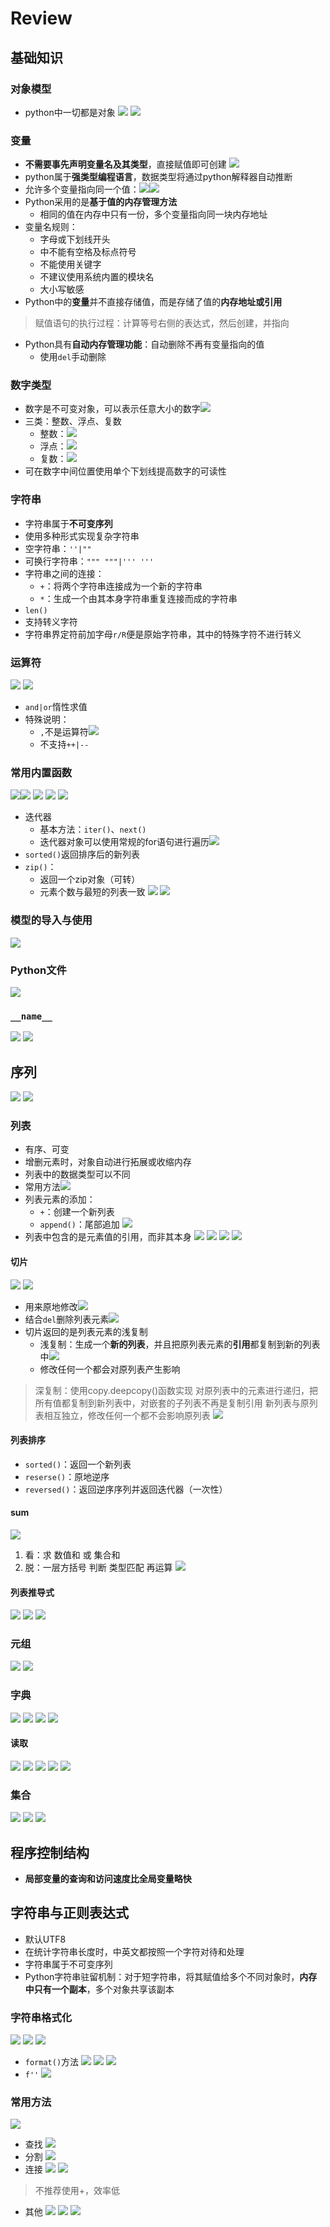 # Review
## 基础知识
### 对象模型
- python中一切都是对象
![](https://raw.githubusercontent.com/alwaysmissin/picgo/main/20221102151233.png)
![](https://raw.githubusercontent.com/alwaysmissin/picgo/main/20221102151248.png)
### 变量
- **不需要事先声明变量名及其类型**，直接赋值即可创建
![](https://raw.githubusercontent.com/alwaysmissin/picgo/main/20221102151339.png)
- python属于**强类型编程语言**，数据类型将通过python解释器自动推断
- 允许多个变量指向同一个值：![](https://raw.githubusercontent.com/alwaysmissin/picgo/main/20221102151516.png)![](https://raw.githubusercontent.com/alwaysmissin/picgo/main/20221102151623.png)
- Python采用的是**基于值的内存管理方法**
	- 相同的值在内存中只有一份，多个变量指向同一块内存地址
- 变量名规则：
	- 字母或下划线开头
	- 中不能有空格及标点符号
	- 不能使用关键字
	- 不建议使用系统内置的模块名
	- 大小写敏感
- Python中的**变量**并不直接存储值，而是存储了值的**内存地址或引用**
> 赋值语句的执行过程：计算等号右侧的表达式，然后创建，并指向
- Python具有**自动内存管理功能**：自动删除不再有变量指向的值
	- 使用`del`手动删除

### 数字类型
- 数字是不可变对象，可以表示任意大小的数字![](https://raw.githubusercontent.com/alwaysmissin/picgo/main/20221102152450.png)
- 三类：整数、浮点、复数
	- 整数：![](https://raw.githubusercontent.com/alwaysmissin/picgo/main/20221102152535.png)
	- 浮点：![](https://raw.githubusercontent.com/alwaysmissin/picgo/main/20221102152555.png)
	- 复数：![](https://raw.githubusercontent.com/alwaysmissin/picgo/main/20221102152612.png)
- 可在数字中间位置使用单个下划线提高数字的可读性
### 字符串
- 字符串属于**不可变序列**
- 使用多种形式实现复杂字符串
- 空字符串：`''|""`
- 可换行字符串：`""" """|''' '''`
- 字符串之间的连接：
	- `+`：将两个字符串连接成为一个新的字符串
	- `*`：生成一个由其本身字符串重复连接而成的字符串
- `len()`
- 支持转义字符
- 字符串界定符前加字母`r/R`便是原始字符串，其中的特殊字符不进行转义
### 运算符
![](https://raw.githubusercontent.com/alwaysmissin/picgo/main/20221102153617.png)
![](https://raw.githubusercontent.com/alwaysmissin/picgo/main/20221102154307.png)
- `and|or`惰性求值
- 特殊说明：
	- `,`不是运算符![](https://raw.githubusercontent.com/alwaysmissin/picgo/main/20221102154433.png)
	- 不支持`++|--`
### 常用内置函数
![](https://raw.githubusercontent.com/alwaysmissin/picgo/main/20221102154547.png)![](https://raw.githubusercontent.com/alwaysmissin/picgo/main/20221102154825.png)
![](https://raw.githubusercontent.com/alwaysmissin/picgo/main/20221102154919.png)
![](https://raw.githubusercontent.com/alwaysmissin/picgo/main/20221102154926.png)
![](https://raw.githubusercontent.com/alwaysmissin/picgo/main/20221102154932.png)

- 迭代器
	- 基本方法：`iter()`、`next()`
	- 迭代器对象可以使用常规的for语句进行遍历![](https://raw.githubusercontent.com/alwaysmissin/picgo/main/20221102154755.png)
- `sorted()`返回排序后的新列表
- `zip()`：
	- 返回一个zip对象（可转）
	- 元素个数与最短的列表一致
![](https://raw.githubusercontent.com/alwaysmissin/picgo/main/20221102155609.png)
![](https://raw.githubusercontent.com/alwaysmissin/picgo/main/20221102155619.png)
### 模型的导入与使用
![](https://raw.githubusercontent.com/alwaysmissin/picgo/main/20221102155756.png)
### Python文件
![](https://raw.githubusercontent.com/alwaysmissin/picgo/main/20221102155829.png)
### `__name__`
![](https://raw.githubusercontent.com/alwaysmissin/picgo/main/20221102155905.png)
![](https://raw.githubusercontent.com/alwaysmissin/picgo/main/20221102155923.png)
## 序列
![](https://raw.githubusercontent.com/alwaysmissin/picgo/main/20221102160050.png)
![](https://raw.githubusercontent.com/alwaysmissin/picgo/main/20221102160104.png)
### 列表
- 有序、可变
- 增删元素时，对象自动进行拓展或收缩内存
- 列表中的数据类型可以不同
- 常用方法![](https://raw.githubusercontent.com/alwaysmissin/picgo/main/20221102160324.png)
- 列表元素的添加：
	- `+`：创建一个新列表
	- `append()`：尾部追加
![](https://raw.githubusercontent.com/alwaysmissin/picgo/main/20221102160545.png)
- 列表中包含的是元素值的引用，而非其本身
![](https://raw.githubusercontent.com/alwaysmissin/picgo/main/20221102161041.png)
![](https://raw.githubusercontent.com/alwaysmissin/picgo/main/20221102161448.png)
![](https://raw.githubusercontent.com/alwaysmissin/picgo/main/20221102162209.png)
![](https://raw.githubusercontent.com/alwaysmissin/picgo/main/20221102162236.png)

#### 切片
![](https://raw.githubusercontent.com/alwaysmissin/picgo/main/20221102162357.png)
![](https://raw.githubusercontent.com/alwaysmissin/picgo/main/20221102162434.png)
- 用来原地修改![](https://raw.githubusercontent.com/alwaysmissin/picgo/main/20221102162534.png)
- 结合`del`删除列表元素![](https://raw.githubusercontent.com/alwaysmissin/picgo/main/20221102162558.png)
- 切片返回的是列表元素的浅复制
	- 浅复制：生成一个**新的列表**，并且把原列表元素的**引用**都复制到新的列表中![](https://raw.githubusercontent.com/alwaysmissin/picgo/main/20221102162807.png)
	- 修改任何一个都会对原列表产生影响
> 深复制：使用copy.deepcopy()函数实现
> 对原列表中的元素进行递归，把所有值都复制到新列表中，对嵌套的子列表不再是复制引用
> 新列表与原列表相互独立，修改任何一个都不会影响原列表
> ![](https://raw.githubusercontent.com/alwaysmissin/picgo/main/20221102163043.png)
#### 列表排序
- `sorted()`：返回一个新列表
- `reserse()`：原地逆序
- `reversed()`：返回逆序序列并返回迭代器（一次性）
#### sum
![](https://raw.githubusercontent.com/alwaysmissin/picgo/main/20221102163850.png)
1. 看：求 数值和 或 集合和
2. 脱：一层方括号 判断 类型匹配 再运算
![](https://raw.githubusercontent.com/alwaysmissin/picgo/main/20221102163908.png)
#### 列表推导式
![](https://raw.githubusercontent.com/alwaysmissin/picgo/main/20221102163927.png)
![](https://raw.githubusercontent.com/alwaysmissin/picgo/main/20221102164001.png)
![](https://raw.githubusercontent.com/alwaysmissin/picgo/main/20221102164109.png)
### 元组
![](https://raw.githubusercontent.com/alwaysmissin/picgo/main/20221102192800.png)
![](https://raw.githubusercontent.com/alwaysmissin/picgo/main/20221102193113.png)
### 字典
![](https://raw.githubusercontent.com/alwaysmissin/picgo/main/20221102193315.png)
![](https://raw.githubusercontent.com/alwaysmissin/picgo/main/20221102193338.png)
![](https://raw.githubusercontent.com/alwaysmissin/picgo/main/20221102193743.png)
![](https://raw.githubusercontent.com/alwaysmissin/picgo/main/20221102193838.png)
#### 读取
![](https://raw.githubusercontent.com/alwaysmissin/picgo/main/20221102193904.png)
![](https://raw.githubusercontent.com/alwaysmissin/picgo/main/20221102200919.png)
![](https://raw.githubusercontent.com/alwaysmissin/picgo/main/20221102201002.png)
![](https://raw.githubusercontent.com/alwaysmissin/picgo/main/20221102201115.png)
![](https://raw.githubusercontent.com/alwaysmissin/picgo/main/20221102201155.png)
### 集合
![](https://raw.githubusercontent.com/alwaysmissin/picgo/main/20221102203213.png)
![](https://raw.githubusercontent.com/alwaysmissin/picgo/main/20221102203227.png)
![](https://raw.githubusercontent.com/alwaysmissin/picgo/main/20221102204338.png)
## 程序控制结构
- **局部变量的查询和访问速度比全局变量略快**

## 字符串与正则表达式
- 默认UTF8
- 在统计字符串长度时，中英文都按照一个字符对待和处理
- 字符串属于不可变序列
- Python字符串驻留机制：对于短字符串，将其赋值给多个不同对象时，**内存中只有一个副本**，多个对象共享该副本
### 字符串格式化
![](https://raw.githubusercontent.com/alwaysmissin/picgo/main/20221102231529.png)
![](https://raw.githubusercontent.com/alwaysmissin/picgo/main/20221102231754.png)
![](https://raw.githubusercontent.com/alwaysmissin/picgo/main/20221102231848.png)
- `format()`方法
![](https://raw.githubusercontent.com/alwaysmissin/picgo/main/20221102231926.png)
![](https://raw.githubusercontent.com/alwaysmissin/picgo/main/20221102232036.png)
![](https://raw.githubusercontent.com/alwaysmissin/picgo/main/20221102232252.png)
- `f''`
![](https://raw.githubusercontent.com/alwaysmissin/picgo/main/20221102232429.png)
### 常用方法
![](https://raw.githubusercontent.com/alwaysmissin/picgo/main/20221102232450.png)
- 查找
![](https://raw.githubusercontent.com/alwaysmissin/picgo/main/20221102233028.png)
- 分割
![](https://raw.githubusercontent.com/alwaysmissin/picgo/main/20221102233237.png)
- 连接
![](https://raw.githubusercontent.com/alwaysmissin/picgo/main/20221102233415.png)
![](https://raw.githubusercontent.com/alwaysmissin/picgo/main/20221102233450.png)
> 不推荐使用+，效率低

- 其他
![](https://raw.githubusercontent.com/alwaysmissin/picgo/main/20221102233758.png)
![](https://raw.githubusercontent.com/alwaysmissin/picgo/main/20221102234015.png)
![](https://raw.githubusercontent.com/alwaysmissin/picgo/main/20221102234146.png)
